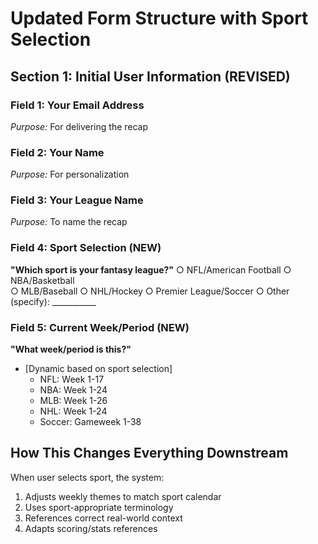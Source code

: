 # Updated Form Structure with Sport Selection

## Section 1: Initial User Information (REVISED)

### Field 1: Your Email Address
*Purpose:* For delivering the recap

### Field 2: Your Name  
*Purpose:* For personalization

### Field 3: Your League Name
*Purpose:* To name the recap

### Field 4: Sport Selection (NEW)
**"Which sport is your fantasy league?"**
○ NFL/American Football
○ NBA/Basketball  
○ MLB/Baseball
○ NHL/Hockey
○ Premier League/Soccer
○ Other (specify): ___________

### Field 5: Current Week/Period (NEW)
**"What week/period is this?"**
- [Dynamic based on sport selection]
  - NFL: Week 1-17
  - NBA: Week 1-24
  - MLB: Week 1-26
  - NHL: Week 1-24
  - Soccer: Gameweek 1-38

## How This Changes Everything Downstream

When user selects sport, the system:
1. Adjusts weekly themes to match sport calendar
2. Uses sport-appropriate terminology
3. References correct real-world context
4. Adapts scoring/stats references
